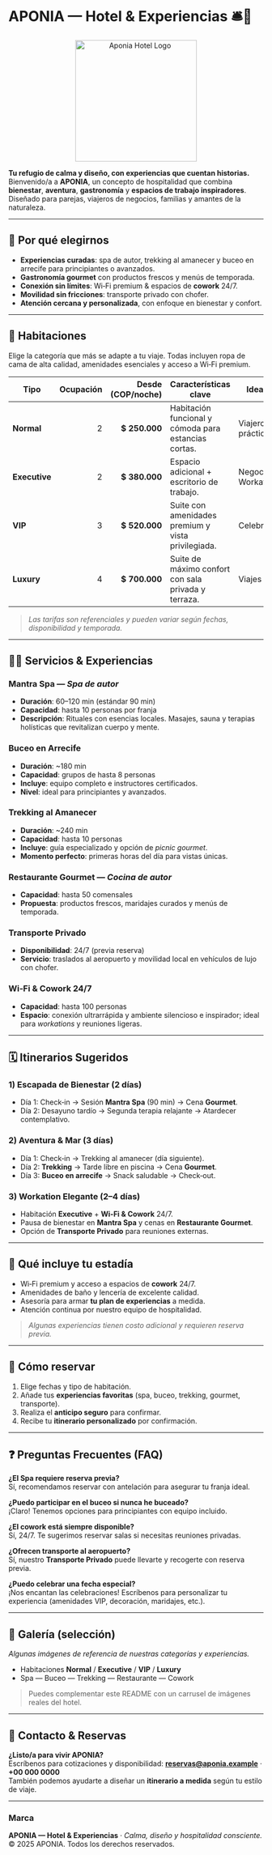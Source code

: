# APONIA — Hotel & Experiencias 🛎️🌿

<p align="center">
  <img src="logo_aponia.png" alt="Aponia Hotel Logo" width="240"/>
</p>

**Tu refugio de calma y diseño, con experiencias que cuentan historias.**  
Bienvenido/a a **APONIA**, un concepto de hospitalidad que combina **bienestar**, **aventura**, **gastronomía** y **espacios de trabajo inspiradores**. Diseñado para parejas, viajeros de negocios, familias y amantes de la naturaleza.

---

## 🌟 Por qué elegirnos
- **Experiencias curadas**: spa de autor, trekking al amanecer y buceo en arrecife para principiantes o avanzados.  
- **Gastronomía gourmet** con productos frescos y menús de temporada.  
- **Conexión sin límites**: Wi‑Fi premium & espacios de **cowork** 24/7.  
- **Movilidad sin fricciones**: transporte privado con chofer.  
- **Atención cercana y personalizada**, con enfoque en bienestar y confort.

---

## 🛌 Habitaciones
Elige la categoría que más se adapte a tu viaje. Todas incluyen ropa de cama de alta calidad, amenidades esenciales y acceso a Wi‑Fi premium.  

| Tipo | Ocupación | Desde (COP/noche) | Características clave | Ideal para |
|---|---:|---:|---|---|
| **Normal** | 2 | **$ 250.000** | Habitación funcional y cómoda para estancias cortas. | Viajeros prácticos |
| **Executive** | 2 | **$ 380.000** | Espacio adicional + escritorio de trabajo. | Negocios / Workation |
| **VIP** | 3 | **$ 520.000** | Suite con amenidades premium y vista privilegiada. | Celebraciones |
| **Luxury** | 4 | **$ 700.000** | Suite de máximo confort con sala privada y terraza. | Viajes de lujo |

> *Las tarifas son referenciales y pueden variar según fechas, disponibilidad y temporada.*

---

## 🧖‍♀️ Servicios & Experiencias

### Mantra Spa — *Spa de autor*
- **Duración**: 60–120 min (estándar 90 min)  
- **Capacidad**: hasta 10 personas por franja  
- **Descripción**: Rituales con esencias locales. Masajes, sauna y terapias holísticas que revitalizan cuerpo y mente.  

### Buceo en Arrecife
- **Duración**: ~180 min  
- **Capacidad**: grupos de hasta 8 personas  
- **Incluye**: equipo completo e instructores certificados.  
- **Nivel**: ideal para principiantes y avanzados.  

### Trekking al Amanecer
- **Duración**: ~240 min  
- **Capacidad**: hasta 10 personas  
- **Incluye**: guía especializado y opción de *picnic gourmet*.  
- **Momento perfecto**: primeras horas del día para vistas únicas.  

### Restaurante Gourmet — *Cocina de autor*
- **Capacidad**: hasta 50 comensales  
- **Propuesta**: productos frescos, maridajes curados y menús de temporada.  

### Transporte Privado
- **Disponibilidad**: 24/7 (previa reserva)  
- **Servicio**: traslados al aeropuerto y movilidad local en vehículos de lujo con chofer.  

### Wi‑Fi & Cowork 24/7
- **Capacidad**: hasta 100 personas  
- **Espacio**: conexión ultrarrápida y ambiente silencioso e inspirador; ideal para *workations* y reuniones ligeras.  

---

## 🗓️ Itinerarios Sugeridos

### 1) Escapada de Bienestar (2 días)
- Día 1: Check‑in → Sesión **Mantra Spa** (90 min) → Cena **Gourmet**.  
- Día 2: Desayuno tardío → Segunda terapia relajante → Atardecer contemplativo.

### 2) Aventura & Mar (3 días)
- Día 1: Check‑in → Trekking al amanecer (día siguiente).  
- Día 2: **Trekking** → Tarde libre en piscina → Cena **Gourmet**.  
- Día 3: **Buceo en arrecife** → Snack saludable → Check‑out.

### 3) Workation Elegante (2–4 días)
- Habitación **Executive** + **Wi‑Fi & Cowork** 24/7.  
- Pausa de bienestar en **Mantra Spa** y cenas en **Restaurante Gourmet**.  
- Opción de **Transporte Privado** para reuniones externas.

---

## 🧾 Qué incluye tu estadía
- Wi‑Fi premium y acceso a espacios de **cowork** 24/7.  
- Amenidades de baño y lencería de excelente calidad.  
- Asesoría para armar **tu plan de experiencias** a medida.  
- Atención continua por nuestro equipo de hospitalidad.

> *Algunas experiencias tienen costo adicional y requieren reserva previa.*

---

## 🧭 Cómo reservar
1. Elige fechas y tipo de habitación.  
2. Añade tus **experiencias favoritas** (spa, buceo, trekking, gourmet, transporte).  
3. Realiza el **anticipo seguro** para confirmar.  
4. Recibe tu **itinerario personalizado** por confirmación.

---

## ❓ Preguntas Frecuentes (FAQ)

**¿El Spa requiere reserva previa?**  
Sí, recomendamos reservar con antelación para asegurar tu franja ideal.

**¿Puedo participar en el buceo si nunca he buceado?**  
¡Claro! Tenemos opciones para principiantes con equipo incluido.

**¿El cowork está siempre disponible?**  
Sí, 24/7. Te sugerimos reservar salas si necesitas reuniones privadas.

**¿Ofrecen transporte al aeropuerto?**  
Sí, nuestro **Transporte Privado** puede llevarte y recogerte con reserva previa.

**¿Puedo celebrar una fecha especial?**  
¡Nos encantan las celebraciones! Escríbenos para personalizar tu experiencia (amenidades VIP, decoración, maridajes, etc.).

---

## 📸 Galería (selección)
*Algunas imágenes de referencia de nuestras categorías y experiencias.*

- Habitaciones **Normal** / **Executive** / **VIP** / **Luxury**  
- Spa — Buceo — Trekking — Restaurante — Cowork

> Puedes complementar este README con un carrusel de imágenes reales del hotel.

---

## 🤝 Contacto & Reservas
**¿Listo/a para vivir APONIA?**  
Escríbenos para cotizaciones y disponibilidad: **reservas@aponia.example** · **+00 000 0000**  
También podemos ayudarte a diseñar un **itinerario a medida** según tu estilo de viaje.

---

### Marca
**APONIA — Hotel & Experiencias** · *Calma, diseño y hospitalidad consciente.*  
© 2025 APONIA. Todos los derechos reservados.
